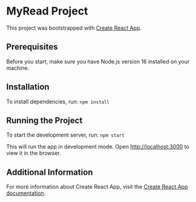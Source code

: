 # MyRead Project
This project was bootstrapped with [Create React App](https://github.com/facebook/create-react-app).

## Prerequisites
Before you start, make sure you have Node.js version 16 installed on your machine.

## Installation
To install dependencies, run:
`npm install`

## Running the Project
To start the development server, run:
`npm start`

This will run the app in development mode.
Open [http://localhost:3000](http://localhost:3000) to view it in the browser.

## Additional Information

For more information about Create React App, visit the [Create React App documentation](https://create-react-app.dev/docs/getting-started/).
